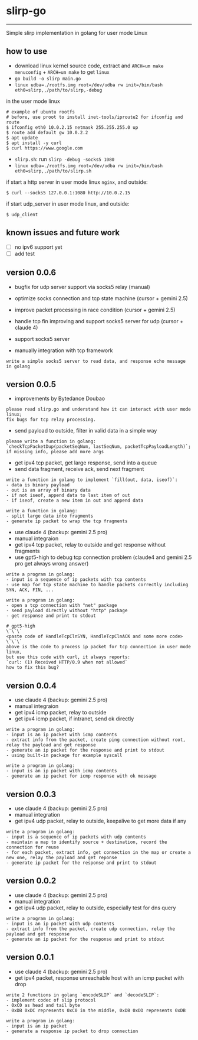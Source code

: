 # slirp-go
----------

Simple slirp implementation in golang for user mode Linux

## how to use

- download linux kernel source code, extract and `ARCH=um make menuconfig` + `ARCH=um make` to get `linux`
- `go build -o slirp main.go`
- `linux udba=./rootfs.img root=/dev/udba rw init=/bin/bash eth0=slirp,,/path/to/slirp,-debug`

in the user mode linux

```
# example of ubuntu rootfs
# before, use proot to install inet-tools/iproute2 for ifconfig and route
$ ifconfig eth0 10.0.2.15 netmask 255.255.255.0 up
$ route add default gw 10.0.2.2
$ apt update
$ apt install -y curl
$ curl https://www.google.com
```

- `slirp.sh`: run `slirp -debug -socks5 1080`
- `linux udba=./rootfs.img root=/dev/udba rw init=/bin/bash eth0=slirp,,/path/to/slirp.sh`

if start a http server in user mode linux `nginx`, and outside:

```
$ curl --socks5 127.0.0.1:1080 http://10.0.2.15
```

if start udp\_server in user mode linux, and outside:
```
$ udp_client
```

## known issues and future work

- [ ] no ipv6 support yet
- [ ] add test

## version 0.0.6

- bugfix for udp server support via socks5 relay (manual)
- optimize socks connection and tcp state machine (cursor + gemini 2.5)
- improve packet processing in race condition (cursor + gemini 2.5)
- handle tcp fin improving and support socks5 server for udp (cursor + claude 4)

- support socks5 server
- manually integration with tcp framework

```
write a simple socks5 server to read data, and response echo message in golang
```

## version 0.0.5

- improvements by Bytedance Doubao

```
please read slirp.go and understand how it can interact with user mode linux;
fix bugs for tcp relay processing.
```

- send payload to outside, filter in valid data in a simple way

```
please write a function in golang:
`checkTcpPacketDup(packetSeqNum, lastSeqNum, packetTcpPayloadLength)`;
if missing info, please add more args
```

- get ipv4 tcp packet, get large response, send into a queue
- send data fragment, receive ack, send next fragment

```
write a function in golang to implement `fill(out, data, iseof)`:
- data is binary payload
- out is an array of binary data
- if not iseof, append data to last item of out
- if iseof, create a new item in out and append data
```

```
write a function in golang:
- split large data into fragments
- generate ip packet to wrap the tcp fragments
```

- use claude 4 (backup: gemini 2.5 pro)
- manual integraion
- get ipv4 tcp packet, relay to outside and get response without fragments
- use gpt5-high to debug tcp connection problem (claude4 and gemini 2.5 pro get always wrong answer)

```
write a program in golang:
- input is a sequence of ip packets with tcp contents
- use map for tcp state machine to handle packets correctly including SYN, ACK, FIN, ...
```

```
write a program in golang:
- open a tcp connection with "net" package
- send payload directly without "http" package
- get response and print to stdout
```

```
# gpt5-high
\`\`\`
<paste code of HandleTcpClnSYN, HandleTcpClnACK and some more code>
\`\`\`
above is the code to process ip packet for tcp connection in user mode linux,
but use this code with curl, it always reports:
`curl: (1) Received HTTP/0.9 when not allowed`
how to fix this bug?
```

## version 0.0.4

- use claude 4 (backup: gemini 2.5 pro)
- manual integraion
- get ipv4 icmp packet, relay to outside
- get ipv4 icmp packet, if intranet, send ok directly

```
write a program in golang:
- input is an ip packet with icmp contents
- extract info from the packet, create ping connection without root, relay the payload and get response
- generate an ip packet for the response and print to stdout
- using built-in package for example syscall
```

```
write a program in golang:
- input is an ip packet with icmp contents
- generate an ip packet for icmp response with ok message
```

## version 0.0.3

- use claude 4 (backup: gemini 2.5 pro)
- manual integration
- get ipv4 udp packet, relay to outside, keepalive to get more data if any

```
write a program in golang:
- input is a sequence of ip packets with udp contents
- maintain a map to identify source + destination, record the connection for reuse
- for each packet, extract info, get connection in the map or create a new one, relay the payload and get reponse
- generate ip packet for the response and print to stdout
```

## version 0.0.2

- use claude 4 (backup: gemini 2.5 pro)
- manual integration
- get ipv4 udp packet, relay to outside, especially test for dns query

```
write a program in golang:
- input is an ip packet with udp contents
- extract info from the packet, create udp connection, relay the payload and get response
- generate an ip packet for the response and print to stdout
```

## version 0.0.1

- use claude 4 (backup: gemini 2.5 pro)
- get ipv4 packet, response unreachable host with an icmp packet with drop

```
write 2 functions in golang `encodeSLIP` and `decodeSLIP`:
- implement codec of slip protocol
- 0xC0 as head and tail byte
- 0xDB 0xDC represents 0xC0 in the middle, 0xDB 0xDD represents 0xDB
```

```
write a program in golang:
- input is an ip packet
- generate a response ip packet to drop connection
```

